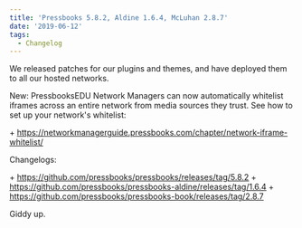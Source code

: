 ```yaml
---
title: 'Pressbooks 5.8.2, Aldine 1.6.4, McLuhan 2.8.7'
date: '2019-06-12'
tags:
  - Changelog
---
```


We released patches for our plugins and themes, and have deployed them to all our hosted
networks.

New: PressbooksEDU Network Managers can now automatically whitelist iframes across an
entire network from media sources they trust. See how to set up your network's whitelist:

\+ https://networkmanagerguide.pressbooks.com/chapter/network-iframe-whitelist/

Changelogs:

\+ https://github.com/pressbooks/pressbooks/releases/tag/5.8.2 +
https://github.com/pressbooks/pressbooks-aldine/releases/tag/1.6.4 +
https://github.com/pressbooks/pressbooks-book/releases/tag/2.8.7

Giddy up.
